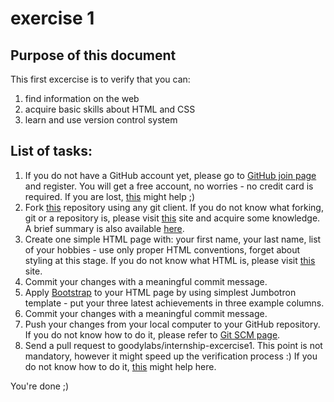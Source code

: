 [this_repo]: https://github.com/itq-development/internship-exercise1
[github_join_page]: https://github.com/join
[git_getting_started]: http://git-scm.com/book/en/v2/Getting-Started-About-Version-Control
[git_github_account]: http://git-scm.com/book/en/v2/GitHub-Account-Setup-and-Configuration
[git_github_contributing_to_a_project]: http://git-scm.com/book/en/v2/GitHub-Contributing-to-a-Project
[git_working_with_remotes]: http://git-scm.com/book/en/v2/Git-Basics-Working-with-Remotes
[html_w3schools]: http://www.w3schools.com/html
[get_bootstrap]: http://getbootstrap.com/


exercise 1
===============================

Purpose of this document
------------------------

This first excercise is to verify that you can:

1. find information on the web
2. acquire basic skills about HTML and CSS
3. learn and use version control system

List of tasks:
--------------

1. If you do not have a GitHub account yet, please go to [GitHub join page][github_join_page] and register. You will get a free account, no worries - no credit card is required. If you are lost, [this][git_github_account] might help ;)
2. Fork [this][this_repo] repository using any git client. If you do not know what forking, git or a repository is, please visit [this][git_getting_started] site and acquire some knowledge. A brief summary is also available [here][git_github_contributing_to_a_project].
3. Create one simple HTML page with: your first name, your last name, list of your hobbies - use only proper HTML conventions, forget about styling at this stage. If you do not know what HTML is, please visit [this][html_w3schools] site.
4. Commit your changes with a meaningful commit message.
5. Apply [Bootstrap][get_bootstrap] to your HTML page by using simplest Jumbotron template - put your three latest achievements in three example columns. 
6. Commit your changes with a meaningful commit message.
7. Push your changes from your local computer to your GitHub repository. If you do not know how to do it, please refer to [Git SCM page][git_working_with_remotes]. 
8. Send a pull request to goodylabs/internship-excercise1. This point is not mandatory, however it might speed up the verification process :) If you do not know how to do it, [this][git_github_contributing_to_a_project] might help here.

You're done ;)
